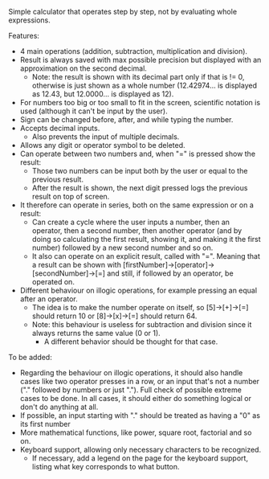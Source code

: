 Simple calculator that operates step by step, not by evaluating whole expressions.

Features:

- 4 main operations (addition, subtraction, multiplication and division).
- Result is always saved with max possible precision but displayed with an approximation on the second decimal.
    - Note: the result is shown with its decimal part only if that is != 0, 
        otherwise is just shown as a whole number (12.42974... is displayed as 12.43, but 12.0000... is displayed as 12).
- For numbers too big or too small to fit in the screen, scientific notation is used (although it can't be input by the user).
- Sign can be changed before, after, and while typing the number.
- Accepts decimal inputs.
    - Also prevents the input of multiple decimals.
- Allows any digit or operator symbol to be deleted.
- Can operate between two numbers and, when "=" is pressed show the result:
    - Those two numbers can be input both by the user or equal to the previous result.
    - After the result is shown, the next digit pressed logs the previous result on top of screen.
- It therefore can operate in series, both on the same expression or on a result:
    - Can create a cycle where the user inputs a number, then an operator, then a second number,
    then another operator (and by doing so calculating the first result, showing it, and making it the first number) followed by
    a new second number and so on.
    - It also can operate on an explicit result, called with "=". 
    Meaning that a result can be shown with [firstNumber]->[operator]->[secondNumber]->[=]
    and still, if followed by an operator, be operated on.
- Different behaviour on illogic operations, for example pressing an equal after an operator.
    - The idea is to make the number operate on itself, so [5]->[+]->[=] should return 10 or [8]->[x]->[=] should return 64.
    - Note: this behaviour is useless for subtraction and division since it always returns the same value (0 or 1).
        - A different behavior should be thought for that case.


To be added:


- Regarding the behaviour on illogic operations, it should also handle cases like two operator presses in a row, 
    or an input that's not a number ("." followed by numbers or just ".").
    Full check of possible extreme cases to be done.
    In all cases, it should either do something logical or don't do anything at all.
- If possible, an input starting with "." should be treated as having a "0" as its first number
- More mathematical functions, like power, square root, factorial and so on.
- Keyboard support, allowing only necessary characters to be recognized.
    - If necessary, add a legend on the page for the keyboard support, listing what key corresponds to what button.

